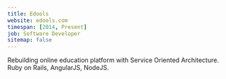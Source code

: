 ```yaml
---
title: Edools
website: edools.com
timespan: [2014, Present]
job: Software Developer
sitemap: false
---
```


Rebuilding online education platform with Service Oriented Architecture. Ruby on Rails, AngularJS, NodeJS.
